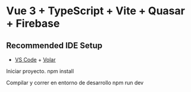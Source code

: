 # Vue 3 + TypeScript + Vite + Quasar + Firebase

## Recommended IDE Setup

- [VS Code](https://code.visualstudio.com/) + [Volar](https://marketplace.visualstudio.com/items?itemName=Vue.volar)

Iniciar proyecto.
npm install


Compilar y correr en entorno de desarrollo
npm run dev
